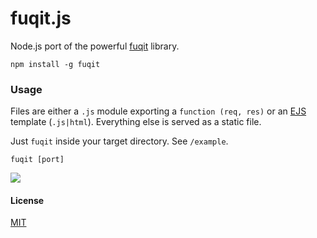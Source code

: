 fuqit.js
=========

Node.js port of the powerful [fuqit](https://github.com/zedshaw/fuqit) library.

    npm install -g fuqit

### Usage

Files are either a `.js` module exporting a `function (req, res)` or an [EJS](http://github.com/visionmedia/ejs) template (`.js|html`). Everything else is served as a static file.

Just `fuqit` inside your target directory. See `/example`.

    fuqit [port]

![](http://f.cl.ly/items/1O0J043n0s3P0N0t210J/fuq.png)

#### License

[MIT](http://ricardo.mit-license.org)
